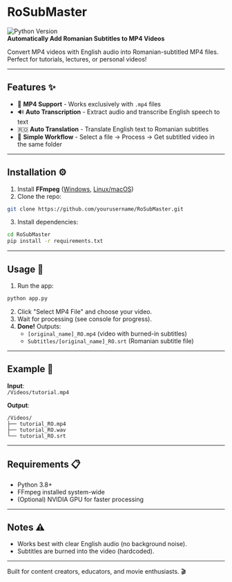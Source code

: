 # RoSubMaster
![Python Version](https://img.shields.io/badge/python-3.8%2B-blue)  
**Automatically Add Romanian Subtitles to MP4 Videos**  

Convert MP4 videos with English audio into Romanian-subtitled MP4 files. Perfect for tutorials, lectures, or personal videos!

---

## Features ✨  
- 🎥 **MP4 Support** - Works exclusively with `.mp4` files  
- 🔊 **Auto Transcription** - Extract audio and transcribe English speech to text  
- 🇷🇴 **Auto Translation** - Translate English text to Romanian subtitles  
- 📁 **Simple Workflow** - Select a file → Process → Get subtitled video in the same folder  

---

## Installation ⚙️  
1. Install **FFmpeg** ([Windows](https://www.gyan.dev/ffmpeg/builds/), [Linux/macOS](https://ffmpeg.org/download.html))  
2. Clone the repo:  
```bash  
git clone https://github.com/yourusername/RoSubMaster.git  
```  
3. Install dependencies:  
```bash  
cd RoSubMaster  
pip install -r requirements.txt  
```  

---

## Usage 🚀  
1. Run the app:  
```bash  
python app.py  
```  
2. Click "Select MP4 File" and choose your video.  
3. Wait for processing (see console for progress).  
4. **Done!** Outputs:  
   - `[original_name]_RO.mp4` (video with burned-in subtitles)  
   - `Subtitles/[original_name]_RO.srt` (Romanian subtitle file)  

---

## Example 📂  
**Input**:  
`/Videos/tutorial.mp4`  

**Output**:  
```  
/Videos/  
├── tutorial_RO.mp4
├── tutorial_RO.wav    
└── tutorial_RO.srt  
```  

---

## Requirements 📋  
- Python 3.8+  
- FFmpeg installed system-wide  
- (Optional) NVIDIA GPU for faster processing  

---

## Notes ⚠️  
- Works best with clear English audio (no background noise).  
- Subtitles are burned into the video (hardcoded).  

--- 

Built for content creators, educators, and movie enthusiasts. 🎬  
